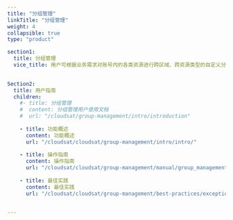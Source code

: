 ```yaml
---
title: "分组管理"
linkTitle: "分组管理"
weight: 4
collapsible: true
type: "product"

section1:
  title: 分组管理
  vice_title: 用户可根据业务需求对账号内的各类资源进行跨区域、跨资源类型的自定义分组，继而集中管理组内的监控服务，达到分批监控、快速定位的运维目标，有效提升运维效率。
  

Section2:
  title: 用户指南
  children:
    #- title: 分组管理
    #  content: 分组管理用户使用文档
    #  url: "/cloudsat/group-management/intro/introduction"
    
    - title: 功能概述
      content: 功能概述
      url: "/cloudsat/cloudsat/group-management/intro/intro/"
    
    - title: 操作指南
      content: 操作指南
      url: "/cloudsat/cloudsat/group-management/manual/group_management/"
    
    - title: 最佳实践
      content: 最佳实践
      url: "/cloudsat/cloudsat/group-management/best-practices/exceptionhandle"
        

---
```



<!-- type: "product" 这个参数表明这是一个产品index页面 -->
<!-- section1 为产品index页面 主标题 副标题 video  video_img为视频图片  -->
<!-- section2 为产品index页面 第一个大块的用户文档配置  -->
<!-- section3 为产品index页面 第二个大块的开发者文档配置  -->
<!-- section4 为产品index页面 第三个大块的学习路径配置  -->